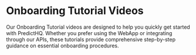 # Onboarding Tutorial Videos

Our Onboarding Tutorial videos are designed to help you quickly get started with PredictHQ. Whether you prefer using the WebApp or integrating through our APIs, these tutorials provide comprehensive step-by-step guidance on essential onboarding procedures.
